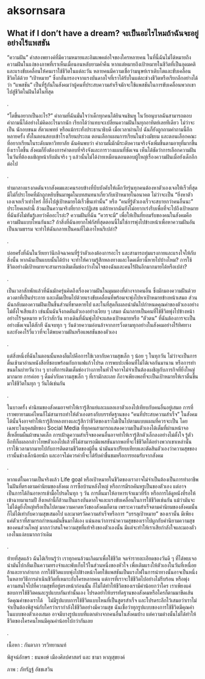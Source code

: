 # aksornsara

## What if I don’t have a dream? จะเป็นอะไรไหมถ้าฉันจะอยู่อย่างไร้แพสชัน

“ความฝัน” คำสองพยางค์ที่มีความหมายและอิมแพคต่อใจของใครหลายคน ในที่นี้ฉันไม่ได้หมายถึงความฝันในแง่ของภาพที่เราเห็นเมื่อนอนหลับยามค่ำคืน หากแต่หมายถึงเป้าหมายในชีวิตที่เป็นอุดมคติและแรงขับเคลื่อนให้คนเราใช้ชีวิตในแต่ละวัน หลายคนมีความเชื่อว่ามนุษย์เราเติบโตและขับเคลื่อนชีวิตได้ด้วย “เป้าหมาย” ซึ่งกลั่นกรองจากแรงบันดาลใจที่เราได้รับในแต่ละช่วงชีวิตหรือเรียกอีกอย่างได้ว่า “แพสชัน” เป็นที่รู้กันในสังคมว่าผู้คนที่ประสบความสำเร็จมักจะใช้แพสชันในการขับเคลื่อนพวกเขาไปสู่ชีวิตในฝันได้ในที่สุด

.

“โตขึ้นอยากเป็นอะไร?” คำถามที่ฉันมั่นใจว่าเด็กทุกคนได้ยินจนชินหู ในวัยอนุบาลฉันสามารถตอบคำถามนี้ได้อย่างไม่คิดอะไรมากนัก เรียกได้ว่าแทบจะเปลี่ยนความฝันในทุกอาทิตย์เลยทีเดียว ไม่ว่าจะเป็น นักอบขนม สัตวแพทย์ หรือแม้กระทั่งประธานาธิบดี เมื่อเวลาผ่านไป ฉันก็ยังถูกถามคำถามนี้อีกหลายครั้ง ทั้งในตอนสอบเข้าโรงเรียนประถม ตอนเลือกแผนการเรียนในช่วงมัธยม และตอนเลือกคณะที่อยากเรียนในระดับมหาวิทยาลัย ฉันค้นพบว่า คำถามนี้มักมีระดับความจริงจังเพิ่มขึ้นตามอายุที่มากขึ้น ยิ่งเราโตขึ้น สังคมก็ยิ่งต้องการคำตอบที่จริงจังและการวางแผนที่ชัดเจน  เห็นได้ชัดว่าการเลือกความฝันในวันที่ต้องเผชิญหน้ากับมันจริง ๆ แล้วนั้นไม่ได้ง่ายเหมือนตอนตอบผู้ใหญ่เรื่องความฝันเมื่อยังเด็กอีกต่อไป

.

ท่ามกลางแรงกดดันจากสังคมและคนรอบข้างที่บีบบังคับให้เด็กวัยรุ่นทุกคนต้องหาตัวเองเจอให้เร็วที่สุด  มีไม่กี่ประโยคที่มักถูกหยิบขึ้นมาพูดในบทสนทนาเกี่ยวกับเป้าหมายในอนาคต ไม่ว่าจะเป็น  “ยิ่งหาตัวเองเจอเร็วเท่าไหร่ ก็ยิ่งไปสู่เป้าหมายได้เร็วขึ้นเท่านั้น” หรือ “คนที่รู้ตัวเองเร็วจะสบายกว่าคนอื่นนะ” ประโยคเหล่านี้ ล้วนเป็นความจริงที่ยากจะปฏิเสธ แต่ถ้าหากฉันยังไม่อยากเร่งรีบเพื่อที่จะไปถึงเป้าหมายที่ฉันยังไม่ทันรู้เลยว่าคืออะไรล่ะ? ความฝันที่ฉัน “ควรจะมี” เพื่อให้เป็นที่ยอมรับของคนในสังคมคือความฝันแบบไหนกันนะ? ถ้าสิ่งที่ฉันอยากโฟกัสที่สุดตอนนี้ไม่ใช่การพุ่งไปข้างหน้าเพื่อหาความฝันอันเป็นนามธรรม จะทำให้ฉันกลายเป็นคนที่ไม่เอาไหนรึเปล่า?

.

บ่อยครั้งที่ฉันในวัยเยาว์นึกอิจฉาคนที่รู้ว่าตัวเองต้องการอะไร และสามารถทุ่มแรงกายและแรงใจให้กับสิ่งนั้น หากฉันเป็นแบบนั้นได้บ้าง จะทำให้ความรู้สึกหลงทางและโดดเดี่ยวนี้หายไปบ้างไหม? การใช้ชีวิตอย่างมีเป้าหมายจะสามารถเติมเต็มช่องว่างในใจของฉันและคนไร้ฝันอีกมากมายได้หรือเปล่า?

.

เป็นเวลาสักพักแล้วที่ฉันมักครุ่นคิดถึงเรื่องความฝันในมุมมองที่ต่างจากคนอื่น ซึ่งมักมองความฝันด้วยดวงตาที่เป็นประกาย และเต็มเปี่ยมไปด้วยแรงขับเคลื่อนที่พร้อมจะพุ่งไปหาเป้าหมายข้างหน้าเสมอ ส่วนฉันกลับมองความฝันเป็นชิ้นส่วนที่ขาดหายไป และในที่สุดก็เผลอนำมันไปกำหนดคุณค่าของตัวเองอย่างไม่ตั้งใจเสียแล้ว เช่นนั้นฉันจึงกดดันตัวเองอย่างเงียบ ๆ เสมอ ฉันกลายเป็นคนที่ใช้ชีวิตพุ่งไปข้างหน้าอย่างไร้จุดหมาย หวังว่าสักวัน ทางเดินที่ฉันพุ่งไปจะแสดงเป้าหมายหรือ “ตัวตน” ที่ฉันต้องการจะเป็นอย่างชัดเจนได้สักที ฉันจบทุก ๆ วันด้วยความอ่อนล้าจากการวิ่งตามทุกอย่างในสังคมอย่างไร้ทิศทาง และยังคงไร้วี่แววที่จะได้พบความฝันหรือแพสชันของตัวเอง

.

แต่สิ่งหนึ่งที่ฉันในตอนนั้นหลงลืมไปคือการใช้เวลากับความสุขเล็ก ๆ น้อย ๆ ในทุกวัน ไม่ว่าจะเป็นการตื่นเช้ามาอ่านหนังสือที่ชอบพร้อมกับกาแฟแก้วโปรด การพบปะเพื่อนที่ไม่ได้เจอกันมานาน หรือการทำขนมในบ่ายวันว่าง ๆ บางทีการเติมเต็มช่องว่างภายในหัวใจอาจไม่จำเป็นต้องเผชิญกับภารกิจที่ยิ่งใหญ่มากมาย การค่อย ๆ ดื่มด่ำกับความสุขเล็ก ๆ ที่เรามักละเลย ก็อาจเพียงพอที่จะเป็นเป้าหมายให้เราตื่นขึ้นมาใช้ชีวิตในทุก ๆ วันได้เช่นกัน

.

ในบางครั้ง ค่านิยมของสังคมอาจทำให้เรารู้สึกแย่และเผลอเอาตัวเองไปเทียบกับคนอื่นอยู่เสมอ การที่เราพยายามแค่ไหนก็ไม่สามารถทำให้ตัวเองตรงกับบรรทัดฐานของ “คนที่ประสบความสำเร็จ” ในสังคมได้นั้นจึงอาจทำให้เรารู้สึกหลงทางและรู้สึกว่าชีวิตของเราไม่เป็นไปตามแบบแผนที่ควรจะเป็น โดยเฉพาะในยุคสมัยของ Social Media ที่ทุกคนสามารถแสดงความเป็นตัวเองได้เต็มที่ผ่านหน้าจอสี่เหลี่ยมผืนผ้าขนาดเล็ก การเฝ้าดูความสำเร็จของคนอื่นอาจทำให้เรารู้สึกตัวเล็กลงอย่างไม่ตั้งใจ รู้ตัวอีกทีก็เผลอกล่าวโทษตัวเองไปแล้วที่ไม่สามารถมีแพสชันมากพอที่จะใช้ชีวิตได้อย่างพวกเขาเหล่านั้น เราใช้เวลามากมายไปกับการติดตามชีวิตของผู้อื่น นำมันมาเปรียบเทียบและตัดสินตัวเองว่าความสุขของเรานั้นช่างเล็กน้อยนัก และอาจไม่ควรค่าที่จะได้รับคำชื่นชมหรือการยอมรับจากสังคม

.

หากแต่ในความเป็นจริงแล้ว Life goal หรือเป้าหมายในชีวิตของเราอาจไม่จำเป็นต้องเป็นการทำอาชีพในฝันที่ตรงตามค่านิยมของสังคม การซื้อบ้านหลังใหญ่ หรือการมีรถคันหรูเป็นของตัวเอง แต่อาจเป็นการได้กินอาหารเช้ามื้อโปรดในทุก ๆ วัน การตื่นมาให้อาหารเจ้าแมวที่รัก หรือการได้ดูหนังที่รอให้เข้าฉายมาแรมปี สิ่งเหล่านี้ก็ล้วนเป็นแรงบันดาลใจและแรงขับเคลื่อนในการใช้ชีวิตเช่นกัน แม้ว่ามันจะไม่ได้ดูยิ่งใหญ่หรือเป็นไปตามความคาดหวังของสังคมก็ตาม เพราะความสำเร็จตามค่านิยมของสังคมนั้นก็ไม่ได้เท่ากับความสุขเสมอไป และมาตรวัดความสำเร็จหรือการ “บรรลุเป้าหมาย” ของเรานั้น มีเพียงแค่ตัวเราที่สามารถกำหนดมันขึ้นมาได้เอง แน่นอนว่าการนำความสุขของเราไปผูกกับคำนิยามความสุขของคนส่วนใหญ่ มากกว่าสนใจความสุขที่แท้จริงของตัวเองนั้น มีแต่จะทำให้เราเสียกำลังใจและมองตัวเองในแง่ลบมากกว่าเดิม

.

ท้ายที่สุดแล้ว ฉันได้เรียนรู้ว่า เราทุกคนล้วนเกิดมาเพื่อใช้ชีวิต จดจำรายละเอียดของวันดี ๆ ที่ได้พบเจอ นำมันไปกลั่นเป็นความทรงจำและพับเก็บไว้ในส่วนหนึ่งของหัวใจ เพื่อเติมแรงให้ตัวเองในวันที่เหนื่อยล้าและยากลำบาก การใช้ชีวิตแบบพุ่งไปข้างหน้าโดยใช้แพสชันเป็นแรงไฟในการนำทางนั้นอาจเป็นหนึ่งในหลายวิธีการดำเนินชีวิตที่เหมาะกับใครหลายคน แต่การที่เราจะใช้ชีวิตไปอย่างไม่รีบร้อน หรือพุ่งความสนใจไปที่ความสุขที่อยู่ตรงหน้าก่อนนั้น ก็ไม่ได้ทำให้ชีวิตของเรามีค่าน้อยกว่าใคร เราเพียงแค่ชอบการใช้ชีวิตคนละรูปแบบกันเท่านั้นเอง โปรดอย่าให้บรรทัดฐานของสังคมหรือใครก็ตามมาขีดเส้นวัดคุณค่าของเราได้　ไม่มีรูปแบบการใช้ชีวิตแบบไหนที่เป็นสูตรสำเร็จ และโปรดระลึกไว้เสมอว่าเราไม่จำเป็นต้องพิสูจน์กับใครว่าเรากำลังใช้ชีวิตอย่างมีความสุข ฉันเชื่อว่าทุกรูปแบบของการใช้ชีวิตมีคุณค่าในแบบของตัวเองเสมอ อาจมีบางรูปแบบที่แตกต่างจากคนอื่นในสังคมบ้าง แต่ความต่างนั้นไม่ได้ทำให้ชีวิตของใครคนไหนมีคุณค่าน้อยไปกว่ากันเลย

.

เนื้อหา : กันตาภา วรวิทยานนท์

พิสูจน์อักษร : ธนพงษ์ เมืองศิลปศาสตร์ และ ชามา หาญสุขยงค์

ภาพ : ภัทรัฏฐ์ อัชชเสวิน